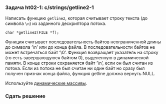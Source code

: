 ### Задача ht02-1: c/strings/getline2-1

Написать функцию `getline2`, которая считывает строку текста (до символа
`\n`) из заданного дескриптора потока.

    char *getline2(FILE *f);

Функция считывает последовательность байтов неограниченной длины до
символа ‘\\n’ или до конца файла. В последовательности байтов не может
встречаться байт ‘\\0’. Функция возвращает указатель на строку (то есть
завершающуюся байтом 0), выделенную в динамической памяти. В конце
строки сохраняется байт ‘\\n’, если он был считан из потока. Если из
потока не был считан ни один байт но сразу был получен признак конца
файла, функция getline должна вернуть NULL.

Используйте [динамические
массивы](https://en.wikipedia.org/wiki/Dynamic_array).

### Сдать решение
